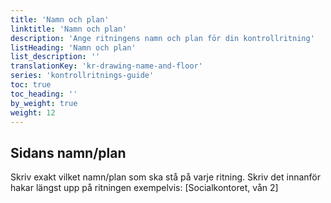 ```yaml
---
title: 'Namn och plan'
linktitle: 'Namn och plan'
description: 'Ange ritningens namn och plan för din kontrollritning'
listHeading: 'Namn och plan'
list_description: ''
translationKey: 'kr-drawing-name-and-floor'
series: 'kontrollritnings-guide'
toc: true
toc_heading: ''
by_weight: true
weight: 12
---
```


## Sidans namn/plan

Skriv exakt vilket namn/plan som ska stå på varje ritning. Skriv det innanför hakar längst upp på ritningen
exempelvis: [Socialkontoret, vån 2]

